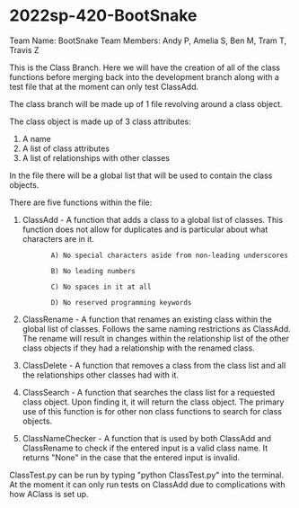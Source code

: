 # 2022sp-420-BootSnake

Team Name: BootSnake
Team Members: Andy P, Amelia S, Ben M, Tram T, Travis Z

This is the Class Branch. Here we will have the creation of all of the class 
functions before merging back into the development branch along with a test
file that at the moment can only test ClassAdd.

The class branch will be made up of 1 file revolving around a class object.

The class object is made up of 3 class attributes:

1. A name
2. A list of class attributes
3. A list of relationships with other classes

In the file there will be a global list that will be used to contain the class objects.

There are five functions within the file:

1. ClassAdd - A function that adds a class to a global list of classes.
              This function does not allow for duplicates and is particular
              about what characters are in it.
              
              A) No special characters aside from non-leading underscores
              
              B) No leading numbers
              
              C) No spaces in it at all
              
              D) No reserved programming keywords

2. ClassRename - A function that renames an existing class within the global list
                 of classes. Follows the same naming restrictions as ClassAdd.
                 The rename will result in changes within the relationship list of
                 the other class objects if they had a relationship with the renamed
                 class.

3. ClassDelete - A function that removes a class from the class list and all the 
                 relationships other classes had with it.

4. ClassSearch - A function that searches the class list for a requested class object.
                 Upon finding it, it will return the class object.
                 The primary use of this function is for other non class functions to
                 search for class objects.

5.  ClassNameChecker -  A function that is used by both ClassAdd and ClassRename to
                        check if the entered input is a valid class name. It returns
                        "None" in the case that the entered input is invalid.

ClassTest.py can be run by typing "python ClassTest.py" into the terminal. At the moment
it can only run tests on ClassAdd due to complications with how AClass is set up. 
